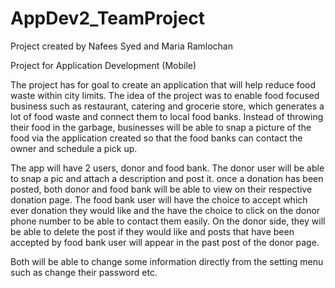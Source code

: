 # AppDev2_TeamProject

Project created by Nafees Syed and Maria Ramlochan

Project for Application Development (Mobile)

The project has for goal to create an application that will help reduce food waste within city limits. The idea of the project was to enable food focused business such as 
restaurant, catering and grocerie store, which generates a lot of food waste and connect them to local food banks. Instead of throwing their food in the garbage, businesses
will be able to snap a picture of the food via the application created so that the food banks can contact the owner and schedule a pick up. 

The app will have 2 users, donor and food bank. The donor user will be able to snap a pic and attach a description and post it. once a donation has been posted, both donor and
food bank will be able to view on their respective donation page. The food bank user will have the choice to accept which ever donation they would like and the have the choice to
click on the donor phone number to be able to contact them easily. On the donor side, they will be able to delete the post if they would like and posts that have been accepted by 
food bank user will appear in the past post of the donor page.

Both will be able to change some information directly from the setting menu such as change their password etc.
